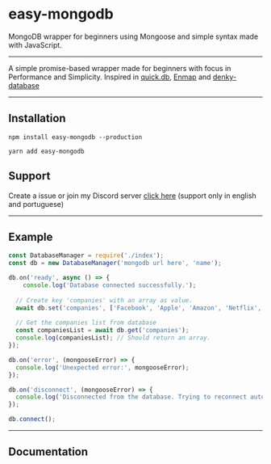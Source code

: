 # easy-mongodb
MongoDB wrapper for beginners using Mongoose and simple syntax made with JavaScript.

---

A simple promise-based wrapper made for beginners with focus in Performance and Simplicity.
Inspired in [quick.db](https://www.npmjs.com/package/quick.db), [Enmap](https://www.npmjs.com/package/enmap) and [denky-database](https://www.npmjs.com/package/denky-database)

---

## Installation
`npm install easy-mongodb --production`

`yarn add easy-mongodb`

## Support
Create a issue or join my Discord server [click here](https://discord.gg/bVWdscg) (support only in english and portuguese)

---

## Example
```js
const DatabaseManager = require('./index');
const db = new DatabaseManager('mongodb url here', 'name');

db.on('ready', async () => {
	console.log('Database connected successfully.');
  
  // Create key 'companies' with an array as value.
  await db.set('companies', ['Facebook', 'Apple', 'Amazon', 'Netflix', 'Google'];
  
  // Get the companies list from database
  const companiesList = await db.get('companies');
  console.log(companiesList); // Should return an array.
});

db.on('error', (mongooseError) => {
  console.log('Unexpected error:', mongooseError);
});

db.on('disconnect', (mongooseError) => {
  console.log('Disconnected from the database. Trying to reconnect automatically...');
});

db.connect();
```

---

## Documentation
